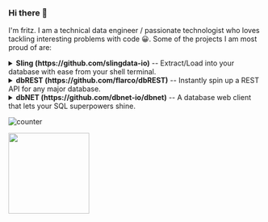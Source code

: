 ### Hi there 👋

I'm fritz. I am a technical data engineer / passionate technologist who loves tackling interesting problems with code :grinning:.
Some of the projects I am most proud of are: 

<details><summary><strong>Sling (https://github.com/slingdata-io)</strong> -- Extract/Load into your database with ease from your shell terminal.</summary>
  <br/>
  <p align="center">
    <img src="https://user-images.githubusercontent.com/7671010/209962606-ae2792a6-712e-4689-b5e9-cf4283749d8b.png" height="50">
  </p>
Sling is a passion project turned into a free CLI & SaaS Product which offers an easy solution to create and maintain high volume data pipelines using the Extract & Load (EL) approach. It focuses on data movement between:

* Database to Database
* File System to Database
* Database to File System

Ever wanted to quickly pipe in a CSV or JSON file into your database? Use sling to do so:

```bash
cat my_file.csv | sling run --tgt-conn MYDB --tgt-object my_schema.my_table
```
  
Or want to copy data between two databases? Do it with sling:
```bash
sling run --src-conn PG_DB --src-stream public.transactions --tgt-conn MYSQL_DB --tgt-object mysql.bank_transactions --mode full-refresh
```

Sling can also easily manage our local connections with the `sling conns` command:

```bash
$ sling conns set MY_PG url='postgresql://postgres:myPassword@pghost:5432/postgres'

$ sling conns list
+--------------------------+-----------------+-------------------+
| CONN NAME                | CONN TYPE       | SOURCE            |
+--------------------------+-----------------+-------------------+
| AWS_S3                   | FileSys - S3    | sling env yaml    |
| FINANCE_BQ               | DB - BigQuery   | sling env yaml    |
| DO_SPACES                | FileSys - S3    | sling env yaml    |
| LOCALHOST_DEV            | DB - PostgreSQL | dbt profiles yaml |
| MSSQL                    | DB - SQLServer  | sling env yaml    |
| MYSQL                    | DB - MySQL      | sling env yaml    |
| ORACLE_DB                | DB - Oracle     | env variable      |
| MY_PG                    | DB - PostgreSQL | sling env yaml    |
+--------------------------+-----------------+-------------------+

$ sling conns discover LOCALHOST_DEV
9:05AM INF Found 344 streams:
 - "public"."accounts"
 - "public"."bills"
 - "public"."connections"
 ...
```

</details>
  
  

<details><summary><strong>dbREST (https://github.com/flarco/dbREST)</strong> -- Instantly spin up a REST API for any major database.</summary>
  <br/>
  <p align="center">
    <img src="https://user-images.githubusercontent.com/7671010/209962006-fa72b231-fb12-4e78-8c72-eb7906874650.png" height="50">
  </p>

dbREST is basically an API backend that you can put in front of your database. Ever wanted to spin up an API service in front of your Snowflake, MySQL or even SQLite database? Well, dbREST allows that! Running `dbrest serve` will launch an API process which allow you to:

  
<details><summary>Select a table's data</summary>
  
```http
GET /snowflake_db/my_schema/docker_logs?.columns=container_name,timestamp&.limit=100
```
  
```json
[
  { "container_name": "vector", "timestamp": "2022-04-22T23:54:06.644268688Z" },
  { "container_name": "postgres", "timestamp": "2022-04-22T23:54:06.644315426Z" },
  { "container_name": "api", "timestamp": "2022-04-22T23:54:06.654821046Z" },
]
```
</details>
  
<details><summary>Insert into a table</summary>
  
```http
POST /snowflake_db/my_schema/docker_logs

[
  {"container_name":"vector","host":"vector","image":"timberio/vector:0.21.1-debian","message":"2022-04-22T23:54:06.644214Z  INFO vector::sources::docker_logs: Capturing logs from now on. now=2022-04-22T23:54:06.644150817+00:00","stream":"stderr","timestamp":"2022-04-22T23:54:06.644268688Z"}
]
```
</details>
  
<details><summary>Update a table</summary>
  
```http
PATCH /snowflake_db/my_schema/my_table?.key=col1

[
  { "col1": "123", "timestamp": "2022-04-22T23:54:06.644268688Z" },
  { "col1": "124", "timestamp": "2022-04-22T23:54:06.644315426Z" },
  { "col1": "125", "timestamp": "2022-04-22T23:54:06.654821046Z" }
]
```
</details>
  
<details><summary>Upsert into a table</summary>
  
```http
PUT /snowflake_db/my_schema/my_table?.key=col1

[
  { "col1": "123", "timestamp": "2022-04-22T23:54:06.644268688Z" },
  { "col1": "124", "timestamp": "2022-04-22T23:54:06.644315426Z" },
  { "col1": "125", "timestamp": "2022-04-22T23:54:06.654821046Z" }
]
```
</details>
  
<details><summary>Submit a Custom SQL query</summary>
  
```http
POST /snowflake_db/.sql

select * from my_schema.docker_logs where timestamp is not null
```
  
```json
[
  { "container_name": "vector", "timestamp": "2022-04-22T23:54:06.644268688Z" },
  { "container_name": "postgres", "timestamp": "2022-04-22T23:54:06.644315426Z" },
  { "container_name": "api", "timestamp": "2022-04-22T23:54:06.654821046Z" },
]
```
</details>
  
<details><summary>List all columns in a table</summary>
  
```http
GET /snowflake_db/my_schema/docker_logs/.columns
```
  
```json
[
  {"column_id":1,"column_name":"timestamp", "column_type":"String", "database_name":"default", "schema_name":"my_schema", "table_name":"docker_logs", "table_type":"table"},
  {"column_id":2,"column_name":"container_name", "column_type":"String", "database_name":"default", "schema_name":"my_schema", "table_name":"docker_logs", "table_type":"table"},
  {"column_id":3,"column_name":"host", "column_type":"String", "database_name":"default", "schema_name":"my_schema", "table_name":"docker_logs", "table_type":"table"},{"column_id":4,"column_name":"image", "column_type":"String", "database_name":"default", "schema_name":"my_schema", "table_name":"docker_logs", "table_type":"table"},
]
```
</details>
  
<details><summary>List all tables in a schema</summary>
  
```http
GET /snowflake_db/my_schema/.tables
```
  
```json
[
  {"database_name":"default", "is_view":"table", "schema_name":"my_schema", "table_name":"docker_logs"},
  {"database_name":"default", "is_view":"table", "schema_name":"my_schema", "table_name":"example"},
  {"database_name":"default", "is_view":"view", "schema_name":"my_schema", "table_name":"place_vw"}
]
```
</details>
  
  
<details><summary>List all columns, in all tables in a schema</summary>
  
```http
GET /snowflake_db/my_schema/.columns
```
  
```json
[
  {"column_id":1,"column_name":"timestamp", "column_type":"String", "database_name":"default", "schema_name":"my_schema", "table_name":"docker_logs", "table_type":"table"},
  {"column_id":2,"column_name":"container_name", "column_type":"String", "database_name":"default", "schema_name":"my_schema", "table_name":"docker_logs", "table_type":"table"},
  {"column_id":3,"column_name":"host", "column_type":"String", "database_name":"default", "schema_name":"my_schema", "table_name":"docker_logs", "table_type":"table"},{"column_id":4,"column_name":"image", "column_type":"String", "database_name":"default", "schema_name":"my_schema", "table_name":"docker_logs", "table_type":"table"},
]
```
</details>

Of course there must be an authentication / authorization logic. It is based on tokens being issued with the `dbrest token` sub-command which are tied to roles defined in a YAML config file:

```yaml
reader:
  snowflake_db:
    allow_read:
      - schema1.*
      - schema2.table1
    allow_sql: 'disable'

  my_pg:
    allow_read:
      - '*'
    allow_sql: 'disable' 

writer:
  snowflake_db:
    allow_read:
      - schema1.*
      - schema2.table1
    allow_write:
      - schema2.table3
    allow_sql: 'disable'

  my_pg:
    allow_read:
      - '*'
    allow_write:
      - '*'
    allow_sql: 'any' 
```

We can now issue tokens with `dbrest token issue <token_name> --roles reader,writer`.
  
It is built in Go. And as you might have guessed, it also powers alot of `dbNet` :).

dbREST is in active developement. Here are some of the databases it connects to:
* Clickhouse
* Google BigQuery
* Google BigTable
* MySQL
* Oracle
* Redshift
* PostgreSQL
* SQLite
* SQL Server
* Snowflake
* DuckDB (coming soon)
* ScyllaDB (coming soon)
* Firebolt (coming soon)
* Databricks (coming soon)

</details>
 
<details><summary><strong>dbNET (https://github.com/dbnet-io/dbnet)</strong> -- A database web client that lets your SQL superpowers shine.</summary>
  <br/>
  <p align="center">
    <img src="https://user-images.githubusercontent.com/7671010/209962426-a849b819-480d-4863-9676-d13a195cc19d.png" height="50">
  </p>
dbNet is a web-based SQL IDE using Go as a backend, and your browser (or electron) as front-end. I built it because I was unsatisfied with the database clients out there. Alot of them are top-heavy, unituitive, slow or expensive. dbNet aims to be smart and useful especially for analysis and simply querying any SQL database.
  
<p/>
  
The goal is to make it a great SQL IDE which gives useful context as you hover table and column names for example. It should allow you to ingest files with ease, imagine drag-dropping a CSV file into a schema where dbNet auto-creates the table with proper column types. The other nifty part is that it can run from a shell/terminal on any machine and lets users access the UI from the browser (with `dbnet serve`). 
  
<img width="1241" alt="image" src="https://user-images.githubusercontent.com/7671010/209964766-5c694ee0-ea56-4d0e-8af6-317b070d5dc4.png">


dbNet is in active developement and will be open-sourced soon. Here are some of the databases it connects to:
* Clickhouse
* Google BigQuery
* Google BigTable
* MySQL
* Oracle
* Redshift
* PostgreSQL
* SQLite
* SQL Server
* Snowflake
* DuckDB (coming soon)
* ScyllaDB (coming soon)
* Firebolt (coming soon)
* Databricks (coming soon)
</details>
  
  
![counter](https://enmcqy78cs9bmdd.m.pipedream.net)


<div align="left">
  <a href="https://github.com/rafaelstalse">
  <img height="160em" src="https://github-readme-stats.vercel.app/api?username=flarco&show_icons=true&theme=dracula"/>
  <!--<img height="160em" src="https://github-readme-stats.vercel.app/api/top-langs/?username=rafaelstalse&layout=compact&langs_count=7&theme=dracula"/>-->
</div>

  
<!--
[![Linkedin](https://img.shields.io/badge/-LinkedIn-blue?style=flat-square&logo=Linkedin&logoColor=white&link=https://www.linkedin.com/in/fritzlarco/)](https://www.linkedin.com/in/fritzlarco/)

**flarco/flarco** is a ✨ _special_ ✨ repository because its `README.md` (this file) appears on your GitHub profile.

Here are some ideas to get you started:

- 🔭 I’m currently working on ...
- 🌱 I’m currently learning ...
- 👯 I’m looking to collaborate on ...
- 🤔 I’m looking for help with ...
- 💬 Ask me about ...
- 📫 How to reach me: ...
- 😄 Pronouns: ...
- ⚡ Fun fact: ...
-->
